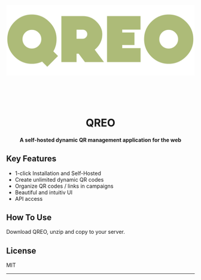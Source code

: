 ![QREO](qreo.png)
<h1 align="center">
  <br>
  <br>
  QREO
  <br>
</h1>

<h4 align="center"> A self-hosted dynamic QR management application for the web</h4>

## Key Features

* 1-click Installation and Self-Hosted
* Create unlimited dynamic QR codes
* Organize QR codes / links in campaigns
* Beautiful and intuitiv UI
* API access

## How To Use

Download QREO, unzip and copy to your server.


## License

MIT

---


